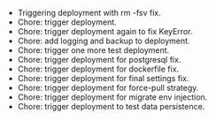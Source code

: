 - Triggering deployment with rm -fsv fix.
- Chore: trigger deployment.
- Chore: trigger deployment again to fix KeyError.
- Chore: add logging and backup to deployment.
- Chore: trigger one more test deployment.
- Chore: trigger deployment for postgresql fix.
- Chore: trigger deployment for dockerfile fix.
- Chore: trigger deployment for final settings fix.
- Chore: trigger deployment for force-pull strategy.
- Chore: trigger deployment for migrate env injection.
- Chore: trigger deployment to test data persistence.